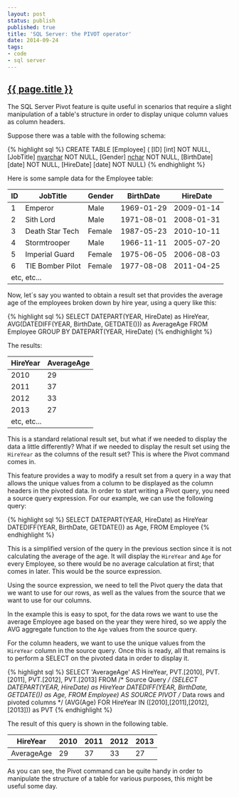 ```yaml
---
layout: post
status: publish
published: true
title: 'SQL Server: the PIVOT operator'
date: 2014-09-24
tags:
- code
- sql server
---
```

<h2 class="article-title">
  <a href="{{ page.url | prepend: site.baseurl }}">{{ page.title }}</a>
</h2>

 The SQL Server Pivot feature is quite useful in scenarios that require a slight manipulation of a table's structure in order to display unique column values as column headers.

 Suppose there was a table with the following schema:

{% highlight sql %}
CREATE TABLE [Employee] (
  [ID] [int] NOT NULL,
  [JobTitle] [nvarchar](50) NOT NULL,
  [Gender] [nchar](1) NOT NULL,
  [BirthDate] [date] NOT NULL,
  [HireDate] [date] NOT NULL)
{% endhighlight %}

<!--more-->

Here is some sample data for the Employee table:

<div class="table-responsive">
<table class="table table-bordered">
<thead>
<tr>
<th>ID</th>
<th>JobTitle</th>
<th>Gender</th>
<th>BirthDate</th>
<th>HireDate</th>
</tr>
</thead>
<tbody>
<tr>
<td>1</td>
<td>Emperor</td>
<td>Male</td>
<td>1969-01-29</td>
<td>2009-01-14</td>
</tr>
<tr>
<td>2</td>
<td>Sith Lord</td>
<td>Male</td>
<td>1971-08-01</td>
<td>2008-01-31</td>
</tr>
<tr>
<td>3</td>
<td>Death Star Tech</td>
<td>Female</td>
<td>1987-05-23</td>
<td>2010-10-11</td>
</tr>
<tr>
<td>4</td>
<td>Stormtrooper</td>
<td>Male</td>
<td>1966-11-11</td>
<td>2005-07-20</td>
</tr>
<tr>
<td>5</td>
<td>Imperial Guard</td>
<td>Female</td>
<td>1975-06-05</td>
<td>2006-08-03</td>
</tr>
<tr>
<td>6</td>
<td>TIE Bomber Pilot</td>
<td>Female</td>
<td>1977-08-08</td>
<td>2011-04-25</td>
</tr>
<tr>
<td style="text-align: left;" colspan="5">etc, etc...</td>
</tr>
</tbody>
</table>
</div>

Now, let&acute;s say you wanted to obtain a result set that provides the average age of the employees broken down by hire year, using a query like this:

{% highlight sql %}
SELECT DATEPART(YEAR, HireDate) as HireYear,
  AVG(DATEDIFF(YEAR, BirthDate, GETDATE())) as AverageAge
FROM Employee
  GROUP BY DATEPART(YEAR, HireDate)
{% endhighlight %}

The results:
<div class="table-responsive">
<table class="table table-bordered">
<thead>
<tr>
<th>HireYear</th>
<th>AverageAge</th>
</tr>
</thead>
<tbody>
<tr>
<td>2010</td>
<td>29</td>
</tr>
<tr>
<td>2011</td>
<td>37</td>
</tr>
<tr>
<td>2012</td>
<td>33</td>
</tr>
<tr>
<td>2013</td>
<td>27</td>
</tr>
<tr>
<td style="text-align: left;" colspan="2">etc, etc...</td>
</tr>
</tbody>
</table>
</div>

This is a standard relational result set, but what if we needed to display the data a little differently? What if we needed to display the result set using the <code>HireYear</code> as the columns of the result set? This is where the Pivot command comes in.

 This feature provides a way to modify a result set from a query in a way that allows the unique values from a column to be displayed as the column headers in the pivoted data. In order to start writing a Pivot query, you need a source query expression. For our example, we can use the following query:

{% highlight sql %}
SELECT DATEPART(YEAR, HireDate) as HireYear
  DATEDIFF(YEAR, BirthDate, GETDATE()) as Age,
FROM Employee
{% endhighlight %}

This is a simplified version of the query in the previous section since it is not calculating the average of the age. It will display the <code>HireYear</code> and <code>Age</code> for every Employee, so there would be no average calculation at first; that comes in later. This would be the source expression.

 Using the source expression, we need to tell the Pivot query the data that we want to use for our rows, as well as the values from the source that we want to use for our columns.

 In the example this is easy to spot, for the data rows we want to use the average Employee age based on the year they were hired, so we apply the AVG aggregate function to the <code>Age</code> values from the source query.

 For the column headers, we want to use the unique values from the <code>HireYear</code> column in the source query. Once this is ready, all that remains is to perform a SELECT on the pivoted data in order to display it.

{% highlight sql %}
SELECT 'AverageAge' AS HireYear,
  PVT.[2010], PVT.[2011],
  PVT.[2012], PVT.[2013]
FROM
  /* Source Query */
  (SELECT DATEPART(YEAR, HireDate) as HireYear
    DATEDIFF(YEAR, BirthDate, GETDATE()) as Age,
  FROM Employee) AS SOURCE
    PIVOT
    /* Data rows and pivoted columns */
    (AVG(Age)
    FOR HireYear IN ([2010],[2011],[2012],[2013])) as PVT
{% endhighlight %}

The result of this query is shown in the following table.

<div class="table-responsive">
<table class="table table-bordered table-post" style="table-layout: fixed;">
<thead>
<tr>
<th>HireYear</th>
<th>2010</th>
<th>2011</th>
<th>2012</th>
<th>2013</th>
</tr>
</thead>
<tbody>
<tr>
<td>AverageAge</td>
<td>29</td>
<td>37</td>
<td>33</td>
<td>27</td>
</tr>
</tbody>
</table>
</div>

As you can see, the Pivot command can be quite handy in order to manipulate the structure of a table for various purposes, this might be useful some day.